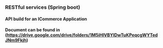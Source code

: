 ### RESTful services (Spring boot)
#### API build for an ICommerce Application

#### Document can be found in (https://drive.google.com/drive/folders/1M5iHIVBYIDwTuKPeqcgWYTedJNm9Fkjh)